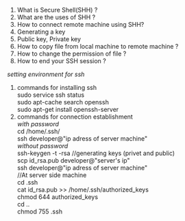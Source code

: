 1. What is Secure Shell(SHH) ?
2. What are the uses of SHH ?
3. How to connect remote machine using SHH?
4. Generating a key
5. Public key, Private key 
6. How to copy file from local machine to remote machine ?
7. How to change the permission of file ?
8. How to end your SSH session ?

*setting environment for ssh* <br>
1. commands for installing ssh <br>
  sudo service ssh status <br>
  sudo apt-cache search openssh <br>
  sudo apt-get install openssh-server <br>
2. commands for connection establishment <br>
  *with password* <br>
    cd /home/.ssh/ <br>
    ssh developer@"ip adress of server machine" <br>
  *without password* <br>
    ssh-keygen -t -rsa    //generating keys (privet and public) <br>
    scp id_rsa.pub developer@"server's ip" <br>
    ssh developer@"ip adress of server machine" <br>
    //At server side machine <br>
      cd .ssh <br>
      cat id_rsa.pub >> /home/.ssh/authorized_keys <br>
      chmod 644 authorized_keys <br>
      cd .. <br>
      chmod 755 .ssh <br>
      
  
